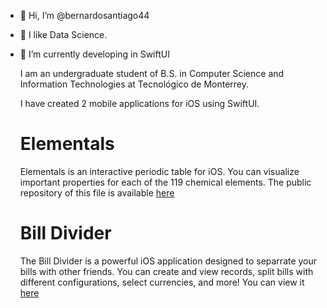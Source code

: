 - 👋 Hi, I’m @bernardosantiago44
- 👀 I like Data Science.
- 🌱 I’m currently developing in SwiftUI
  
  I am an undergraduate student of B.S. in Computer Science and Information Technologies at Tecnológico de Monterrey.

  I have created 2 mobile applications for iOS using SwiftUI.

  # Elementals
  Elementals is an interactive periodic table for iOS. You can visualize important properties for each of the 119 chemical elements.
  The public repository of this file is available [here](https://github.com/bernardosantiago44/periodic-table)

  # Bill Divider
  The Bill Divider is a powerful iOS application designed to separrate your bills with other friends. You can create and view records,
  split bills with different configurations, select currencies, and more! You can view it [here](https://github.com/bernardosantiago44/bill-divider)
  

<!---
bernardosantiago44/bernardosantiago44 is a ✨ special ✨ repository because its `README.md` (this file) appears on your GitHub profile.
You can click the Preview link to take a look at your changes.
--->
